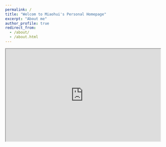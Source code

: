 ```yaml
---
permalink: /
title: "Welcom to Miaohui's Personal Homepage"
excerpt: "About me"
author_profile: true
redirect_from: 
  - /about/
  - /about.html
---
```


<div style="position: relative; padding: 30% 45%;">
<iframe style="position: absolute; width: 100%; height: 100%; left: 0; top: 0;" src="https://shimiaohui0426.github.io/resume" frameborder="1" scrolling="yes" width="320" height="240"</iframe>
</div>
